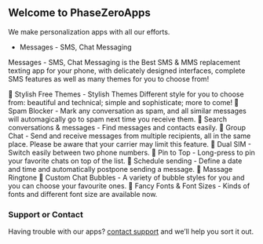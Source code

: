 ## Welcome to PhaseZeroApps

We make personalization apps with all our efforts.

* Messages - SMS, Chat Messaging
  
Messages - SMS, Chat Messaging is the Best SMS & MMS replacement texting app for your phone, with delicately designed interfaces, complete SMS features as well as many themes for you to choose from!

🌟 Stylish Free Themes - Stylish Themes Different style for you to choose from: beautiful and technical; simple and sophisticate; more to come!
🌟 Spam Blocker - Mark any conversation as spam, and all similar messages will automagically go to spam next time you receive them.
🌟 Search conversations & messages - Find messages and contacts easily.
🌟 Group Chat - Send and receive messages from multiple recipients, all in the same place. Please be aware that your carrier may limit this feature.
🌟 Dual SIM - Switch easily between two phone numbers.
🌟 Pin to Top - Long-press to pin your favorite chats on top of the list.
🌟 Schedule sending - Define a date and time and automatically postpone sending a message.
🌟 Massage Ringtone
🌟 Custom Chat Bubbles - A variety of bubble styles for you and you can choose your favourite ones.
🌟 Fancy Fonts & Font Sizes - Kinds of fonts and different font size are available now.

### Support or Contact

Having trouble with our apps? [contact support](coppera72@gmail.com) and we’ll help you sort it out.
